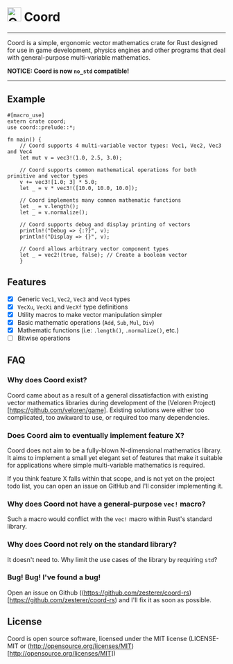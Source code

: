 # <img src="https://imgur.com/qcUMer7.png" alt="Coord" width="32px"/> Coord

---

Coord is a simple, ergonomic vector mathematics crate for Rust designed for use in game development, physics engines and other programs that deal with general-purpose multi-variable mathematics.

**NOTICE: Coord is now `no_std` compatible!**

---

## Example

```
#[macro_use]
extern crate coord;
use coord::prelude::*;

fn main() {
	// Coord supports 4 multi-variable vector types: Vec1, Vec2, Vec3 and Vec4
	let mut v = vec3!(1.0, 2.5, 3.0);

	// Coord supports common mathematical operations for both primitive and vector types
	v += vec3![1.0; 3] * 5.0;
	let _ = v * vec3!([10.0, 10.0, 10.0]);

	// Coord implements many common mathematic functions
	let _ = v.length();
	let _ = v.normalize();

	// Coord supports debug and display printing of vectors
	println!("Debug => {:?}", v);
	println!("Display => {}", v);

	// Coord allows arbitrary vector component types
	let _ = vec2!(true, false); // Create a boolean vector
	}
```

## Features

- [x] Generic `Vec1`, `Vec2`, `Vec3` and `Vec4` types
- [x] `VecXu`, `VecXi` and `VecXf` type definitions
- [x] Utility macros to make vector manipulation simpler
- [x] Basic mathematic operations (`Add`, `Sub`, `Mul`, `Div`)
- [x] Mathematic functions (i.e: `.length()`, `.normalize()`, etc.)
- [ ] Bitwise operations

## FAQ

### Why does Coord exist?

Coord came about as a result of a general dissatisfaction with existing vector mathematics libraries during development of the (Veloren Project)[https://github.com/veloren/game]. Existing solutions were either too complicated, too awkward to use, or required too many dependencies.

### Does Coord aim to eventually implement feature X?

Coord does not aim to be a fully-blown N-dimensional mathematics library. It aims to implement a small yet elegant set of features that make it suitable for applications where simple multi-variable mathematics is required.

If you think feature X falls within that scope, and is not yet on the project todo list, you can open an issue on GitHub and I'll consider implementing it.

### Why does Coord not have a general-purpose `vec!` macro?

Such a macro would conflict with the `vec!` macro within Rust's standard library.

### Why does Coord not rely on the standard library?

It doesn't need to. Why limit the use cases of the library by requiring `std`?

### Bug! Bug! I've found a bug!

Open an issue on Github ((https://github.com/zesterer/coord-rs)[https://github.com/zesterer/coord-rs) and I'll fix it as soon as possible.

## License

Coord is open source software, licensed under the MIT license (LICENSE-MIT or (http://opensource.org/licenses/MIT)[http://opensource.org/licenses/MIT])
